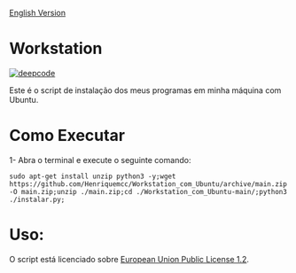 [English Version](README.EN.md)

# Workstation
[![deepcode](https://www.deepcode.ai/api/gh/badge?key=eyJhbGciOiJIUzI1NiIsInR5cCI6IkpXVCJ9.eyJwbGF0Zm9ybTEiOiJnaCIsIm93bmVyMSI6IkhlbnJpcXVlbWNjIiwicmVwbzEiOiJXb3Jrc3RhdGlvbl9jb21fVWJ1bnR1IiwiaW5jbHVkZUxpbnQiOmZhbHNlLCJhdXRob3JJZCI6MjM1NDIsImlhdCI6MTYwMjExMDc4OX0.yJH5uWjfbaqskm6d_qVY8U04-eeigmjlMasP4p-OC2g)](https://www.deepcode.ai/app/gh/Henriquemcc/Workstation_com_Ubuntu/_/dashboard?utm_content=gh%2FHenriquemcc%2FWorkstation_com_Ubuntu)

Este é o script de instalação dos meus programas em minha máquina com Ubuntu.

# Como Executar

1- Abra o terminal e execute o seguinte comando:

```
sudo apt-get install unzip python3 -y;wget https://github.com/Henriquemcc/Workstation_com_Ubuntu/archive/main.zip -O main.zip;unzip ./main.zip;cd ./Workstation_com_Ubuntu-main/;python3 ./instalar.py;
```
# Uso:

O script está licenciado sobre [European Union Public License 1.2](./LICENSE).
